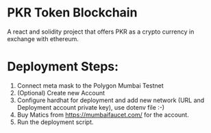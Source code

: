# PKR Token Blockchain

A react and solidity project that offers PKR as a crypto currency in exchange with ethereum.

# Deployment Steps:

1. Connect meta mask to the Polygon Mumbai Testnet
2. (Optional) Create new Account
3. Configure hardhat for deployment and add new network (URL and Deployment account private key), use dotenv file :-)
4. Buy Matics from https://mumbaifaucet.com/ for the account.
5. Run the deployment script.
